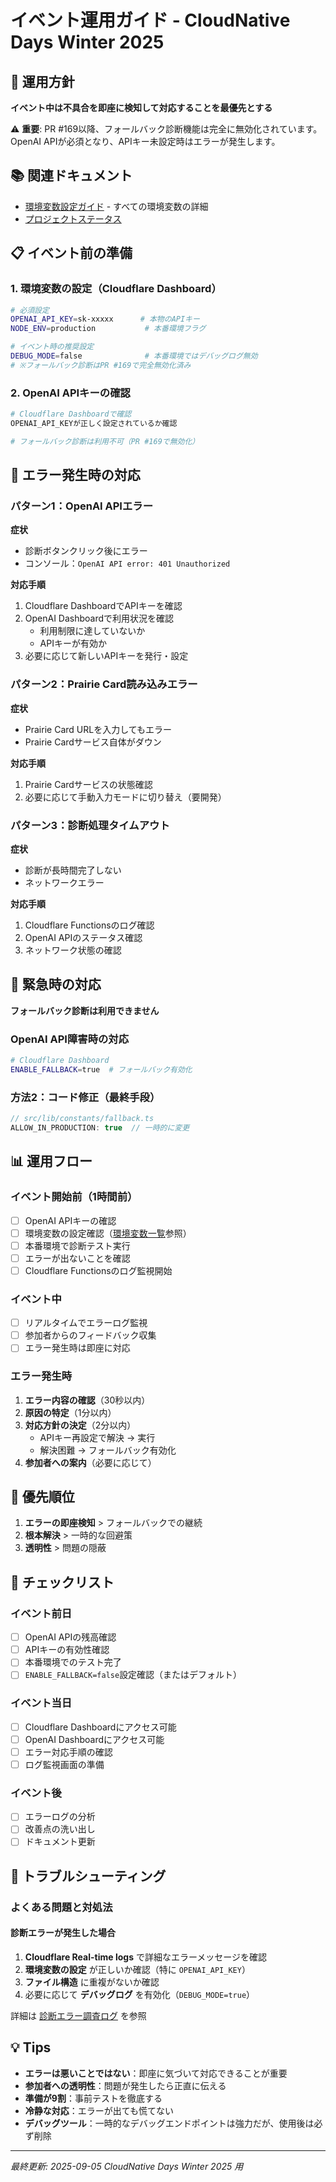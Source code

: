 # イベント運用ガイド - CloudNative Days Winter 2025

## 🎯 運用方針

**イベント中は不具合を即座に検知して対応することを最優先とする**

⚠️ **重要**: PR #169以降、フォールバック診断機能は完全に無効化されています。  
OpenAI APIが必須となり、APIキー未設定時はエラーが発生します。

## 📚 関連ドキュメント

- [環境変数設定ガイド](./ENVIRONMENT_VARIABLES.md) - すべての環境変数の詳細
- [プロジェクトステータス](./PROJECT_STATUS_2025-09-01_FINAL.md)

## 📋 イベント前の準備

### 1. 環境変数の設定（Cloudflare Dashboard）

```bash
# 必須設定
OPENAI_API_KEY=sk-xxxxx      # 本物のAPIキー
NODE_ENV=production           # 本番環境フラグ

# イベント時の推奨設定
DEBUG_MODE=false              # 本番環境ではデバッグログ無効
# ※フォールバック診断はPR #169で完全無効化済み
```

### 2. OpenAI APIキーの確認

```bash
# Cloudflare Dashboardで確認
OPENAI_API_KEYが正しく設定されているか確認

# フォールバック診断は利用不可（PR #169で無効化）
```

## 🚨 エラー発生時の対応

### パターン1：OpenAI APIエラー

**症状**
- 診断ボタンクリック後にエラー
- コンソール：`OpenAI API error: 401 Unauthorized`

**対応手順**
1. Cloudflare DashboardでAPIキーを確認
2. OpenAI Dashboardで利用状況を確認
   - 利用制限に達していないか
   - APIキーが有効か
3. 必要に応じて新しいAPIキーを発行・設定

### パターン2：Prairie Card読み込みエラー

**症状**
- Prairie Card URLを入力してもエラー
- Prairie Cardサービス自体がダウン

**対応手順**
1. Prairie Cardサービスの状態確認
2. 必要に応じて手動入力モードに切り替え（要開発）

### パターン3：診断処理タイムアウト

**症状**
- 診断が長時間完了しない
- ネットワークエラー

**対応手順**
1. Cloudflare Functionsのログ確認
2. OpenAI APIのステータス確認
3. ネットワーク状態の確認

## 🔄 緊急時の対応

**フォールバック診断は利用できません**

### OpenAI API障害時の対応
```bash
# Cloudflare Dashboard
ENABLE_FALLBACK=true  # フォールバック有効化
```

### 方法2：コード修正（最終手段）
```typescript
// src/lib/constants/fallback.ts
ALLOW_IN_PRODUCTION: true  // 一時的に変更
```

## 📊 運用フロー

### イベント開始前（1時間前）
- [ ] OpenAI APIキーの確認
- [ ] 環境変数の設定確認（[環境変数一覧](./ENVIRONMENT_VARIABLES.md)参照）
- [ ] 本番環境で診断テスト実行
- [ ] エラーが出ないことを確認
- [ ] Cloudflare Functionsのログ監視開始

### イベント中
- [ ] リアルタイムでエラーログ監視
- [ ] 参加者からのフィードバック収集
- [ ] エラー発生時は即座に対応

### エラー発生時
1. **エラー内容の確認**（30秒以内）
2. **原因の特定**（1分以内）
3. **対応方針の決定**（2分以内）
   - APIキー再設定で解決 → 実行
   - 解決困難 → フォールバック有効化
4. **参加者への案内**（必要に応じて）

## 🎯 優先順位

1. **エラーの即座検知** > フォールバックでの継続
2. **根本解決** > 一時的な回避策
3. **透明性** > 問題の隠蔽

## 📝 チェックリスト

### イベント前日
- [ ] OpenAI APIの残高確認
- [ ] APIキーの有効性確認
- [ ] 本番環境でのテスト完了
- [ ] `ENABLE_FALLBACK=false`設定確認（またはデフォルト）

### イベント当日
- [ ] Cloudflare Dashboardにアクセス可能
- [ ] OpenAI Dashboardにアクセス可能
- [ ] エラー対応手順の確認
- [ ] ログ監視画面の準備

### イベント後
- [ ] エラーログの分析
- [ ] 改善点の洗い出し
- [ ] ドキュメント更新

## 🔧 トラブルシューティング

### よくある問題と対処法

#### 診断エラーが発生した場合
1. **Cloudflare Real-time logs** で詳細なエラーメッセージを確認
2. **環境変数の設定** が正しいか確認（特に `OPENAI_API_KEY`）
3. **ファイル構造** に重複がないか確認
4. 必要に応じて **デバッグログ** を有効化（`DEBUG_MODE=true`）

詳細は [診断エラー調査ログ](./2025-09-05-diagnosis-error-investigation.md) を参照

## 💡 Tips

- **エラーは悪いことではない**：即座に気づいて対応できることが重要
- **参加者への透明性**：問題が発生したら正直に伝える
- **準備が9割**：事前テストを徹底する
- **冷静な対応**：エラーが出ても慌てない
- **デバッグツール**：一時的なデバッグエンドポイントは強力だが、使用後は必ず削除

---

*最終更新: 2025-09-05*
*CloudNative Days Winter 2025 用*